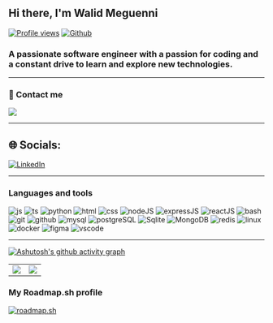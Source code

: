 ## Hi there, I'm Walid Meguenni

[![Profile views](https://img.shields.io/badge/My%20Portfolio-8A2BE2)](https://walid-meguenni.onrender.com/)
[![Github](https://img.shields.io/github/followers/walidmeguenni?label=Follow&style=social)](https://github.com/walidmeguenni)

### A passionate software engineer with a passion for coding and a constant drive to learn and explore new technologies.

---

### 📧 Contact me

[![](https://img.shields.io/badge/Gmail-walid.meguenni.careers@gmail.com-red?logo=Gmail&logoColor=Red&labelColor=black)](mailto:merabet.abdelkarim.dev@gmail.com)

---

## 🌐 Socials:

[![LinkedIn](https://img.shields.io/badge/LinkedIn-%230077B5.svg?logo=linkedin&logoColor=white)](https://www.linkedin.com/in/walid-meguenni)

---

### Languages and tools

![js](https://skillicons.dev/icons?i=js)
![ts](https://skillicons.dev/icons?i=ts)
![python](https://skillicons.dev/icons?i=python)
![html](https://skillicons.dev/icons?i=html)
![css](https://skillicons.dev/icons?i=css)
![nodeJS](https://skillicons.dev/icons?i=nodejs)
![expressJS](https://skillicons.dev/icons?i=express)
![reactJS](https://skillicons.dev/icons?i=react)
![bash](https://skillicons.dev/icons?i=bash)
![git](https://skillicons.dev/icons?i=git)
![github](https://skillicons.dev/icons?i=github)
![mysql](https://skillicons.dev/icons?i=mysql)
![postgreSQL](https://skillicons.dev/icons?i=postgresql)
![Sqlite](https://skillicons.dev/icons?i=sqlite)
![MongoDB](https://skillicons.dev/icons?i=mongodb)
![redis](https://skillicons.dev/icons?i=redis)
![linux](https://skillicons.dev/icons?i=linux)
![docker](https://skillicons.dev/icons?i=docker)
![figma](https://skillicons.dev/icons?i=figma)
![vscode](https://skillicons.dev/icons?i=vscode)

---

[![Ashutosh's github activity graph](https://github-readme-activity-graph.vercel.app/graph?username=walidmeguenni&bg_color=d1e5ff&color=4c7b9e&line=4c659e&point=3e4041&area=true&hide_border=true)](https://github.com/ashutosh00710/github-readme-activity-graph)

|                                                                                                                   |                                                                                                                                        |
| ----------------------------------------------------------------------------------------------------------------- | -------------------------------------------------------------------------------------------------------------------------------------- |
| <img src="https://github-readme-stats.vercel.app/api?username=walidmeguenni&title_color=fa595f&bg_color=dcf0f3"/> | <img src="https://github-readme-streak-stats.herokuapp.com/?user=walidmeguenni&background=dcf0f3&ring=fa595f&currStreakLabel=4b1a1c"/> |

### My Roadmap.sh profile

[![roadmap.sh](https://roadmap.sh/card/tall/64cf62b30d755ccbebe1b378?variant=dark)](https://roadmap.sh)
